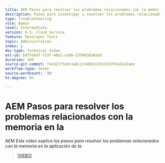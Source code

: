 ```yaml
---
title: AEM Pasos para resolver los problemas relacionados con la memoria en la
description: Pasos para investigar y resolver los problemas relacionados con la memoria
type: Troubleshooting
role: Admin
level: Intermediate
version: 6.5, Cloud Service
feature: Developer Tools
topic: Administration
index: y
doc-type: Technical Video
exl-id: 6477e9df-f33f-46b1-aa9b-535063da65dd
duration: 109
source-git-commit: f4c621f3a9caa8c2c64b8323312343fe421a5aee
workflow-type: tm+mt
source-wordcount: '38'
ht-degree: 0%

---
```


# AEM Pasos para resolver los problemas relacionados con la memoria en la

*AEM Este vídeo explica los pasos para resolver los problemas relacionados con la memoria en la aplicación de la.*

>[!VIDEO](https://video.tv.adobe.com/v/335473?quality=12&learn=on)
